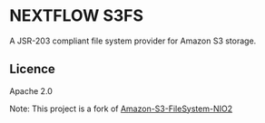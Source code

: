 NEXTFLOW S3FS 
===============

A JSR-203 compliant file system provider for Amazon S3 storage. 

Licence
----------
Apache 2.0 

Note: This project is a fork of [Amazon-S3-FileSystem-NIO2](https://github.com/Upplication/Amazon-S3-FileSystem-NIO2)


